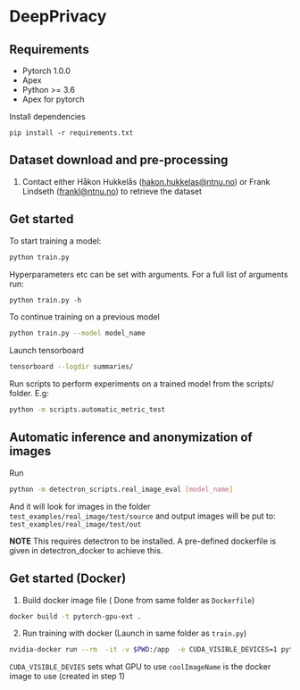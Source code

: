 # DeepPrivacy

## Requirements
- Pytorch  1.0.0
- Apex
- Python >= 3.6
- Apex for pytorch

Install dependencies 

```pip install -r requirements.txt``` 

## Dataset download and pre-processing
1. Contact either Håkon Hukkelås (hakon.hukkelas@ntnu.no) or Frank Lindseth (frankl@ntnu.no) to retrieve the dataset


## Get started 

To start training a model:

```bash
python train.py
```

Hyperparameters etc can be set with arguments. For a full list of arguments run:

```python
python train.py -h 
```



To continue training on a previous model

```bash
python train.py --model model_name
```

Launch tensorboard

```bash
tensorboard --logdir summaries/
```

Run scripts to perform experiments on a trained model from the scripts/ folder. E.g: 

```bash
python -m scripts.automatic_metric_test
```


## Automatic inference and anonymization of images

Run
```bash
python -m detectron_scripts.real_image_eval [model_name]
```
And it will look for images in the folder `test_examples/real_image/test/source` and output images will be put to: `test_examples/real_image/test/out`

**NOTE** This requires detectron to be installed. A pre-defined dockerfile is given in detectron_docker to achieve this.


## Get started (Docker)

1. Build docker image file ( Done from same folder as `Dockerfile`) 

```bash
docker build -t pytorch-gpu-ext . 
```

2. Run training with docker (Launch in same folder as `train.py`)
```bash
nvidia-docker run --rm  -it -v $PWD:/app  -e CUDA_VISIBLE_DEVICES=1 pytorch-gpu-ext python train.py 
```

`CUDA_VISIBLE_DEVIES` sets what GPU to use
`coolImageName` is the docker image to use (created in step 1) 
